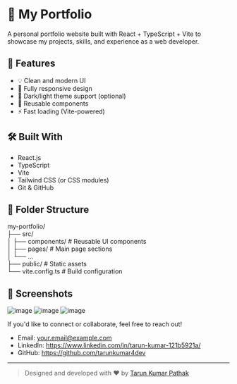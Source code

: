 # 💼 My Portfolio 

A personal portfolio website built with React + TypeScript + Vite to showcase my projects, skills, and experience as a web developer.

## 🚀 Features

- 💡 Clean and modern UI
- 📱 Fully responsive design
- 🌙 Dark/light theme support (optional)
- 🧩 Reusable components
- ⚡️ Fast loading (Vite-powered)

## 🛠️ Built With

- React.js
- TypeScript
- Vite
- Tailwind CSS (or CSS modules)
- Git & GitHub

## 📂 Folder Structure  
  
my-portfolio/  
├── src/  
│   ├── components/  # Reusable UI components  
│   ├── pages/       # Main page sections  
│   └── ...  
├── public/          # Static assets  
└── vite.config.ts   # Build configuration  
  

## 📸 Screenshots
![image](https://github.com/user-attachments/assets/c7c0264b-803c-4339-9653-e6cb58734e0b)
![image](https://github.com/user-attachments/assets/97b9c2e6-f430-4a56-ad97-7cba01fe1df3)
![image](https://github.com/user-attachments/assets/86709380-9773-4e68-b03e-e9feca1e7385)


If you'd like to connect or collaborate, feel free to reach out!

- Email: your.email@example.com
- LinkedIn: https://www.linkedin.com/in/tarun-kumar-121b5921a/
- GitHub: https://github.com/tarunkumar4dev

---

> Designed and developed with ❤️ by [Tarun Kumar Pathak](https://github.com/tarunkumar4dev)

